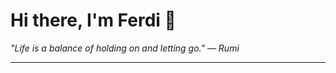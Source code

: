 <h1>Hi there, I'm Ferdi 👋</h1>

<p><em>
  "Life is a balance of holding on and letting go." — Rumi
</em></p>

---
